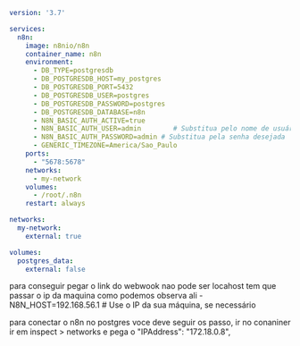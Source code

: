 ```yaml
version: '3.7'

services:
  n8n:
    image: n8nio/n8n
    container_name: n8n
    environment:
      - DB_TYPE=postgresdb
      - DB_POSTGRESDB_HOST=my_postgres
      - DB_POSTGRESDB_PORT=5432
      - DB_POSTGRESDB_USER=postgres
      - DB_POSTGRESDB_PASSWORD=postgres
      - DB_POSTGRESDB_DATABASE=n8n
      - N8N_BASIC_AUTH_ACTIVE=true
      - N8N_BASIC_AUTH_USER=admin        # Substitua pelo nome de usuário desejado
      - N8N_BASIC_AUTH_PASSWORD=admin # Substitua pela senha desejada
      - GENERIC_TIMEZONE=America/Sao_Paulo
    ports:
      - "5678:5678"
    networks:
      - my-network
    volumes:
      - /root/.n8n
    restart: always

networks:
  my-network:
    external: true

volumes:
  postgres_data:
    external: false 
 ````
para conseguir pegar o link do webwook nao pode ser locahost tem que passar o ip da maquina como podemos observa ali  - N8N_HOST=192.168.56.1  # Use o IP da sua máquina, se necessário

para conectar o n8n no postgres voce deve seguir os passo, ir no conaniner ir em  inspect > networks e pega o "IPAddress": "172.18.0.8",

